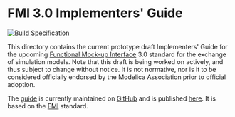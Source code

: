 # FMI 3.0 Implementers' Guide

[![Build Specification](https://github.com/PMSFIT/fmi-guide/actions/workflows/build-guides.yml/badge.svg)](https://github.com/PMSFIT/fmi-guide/actions/workflows/build-guides.yml)

This directory contains the current prototype draft Implementers'
Guide for the upcoming [Functional Mock-up Interface][FMI] 3.0
standard for the exchange of simulation models.  Note that this draft
is being worked on actively, and thus subject to change without notice.
It is not normative, nor is it to be considered officially endorsed
by the Modelica Association prior to official adoption.

The [guide][] is currently maintained on [GitHub][github] and is
published [here][guide]. It is based on the [FMI][] standard.

[FMI]: https://fmi-standard.org/
[github]: index.adoc
[guide]: https://pmsfit.github.io/fmi-guide/master/fmi-guide/
